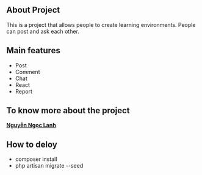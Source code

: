 ## About Project

This is a project that allows people to create learning environments. People can post and ask each other.

## Main features
- Post
- Comment
- Chat
- React
- Report
## To know more about the project
**[Nguyễn Ngọc Lanh](https://www.facebook.com/lanh.justlanh/)**


## How to deloy

- composer install
- php artisan migrate --seed
